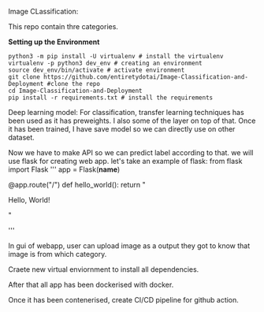 Image CLassification:

This repo contain thre categories. 

<B> Setting up the Environment</B>
```
python3 -m pip install -U virtualenv # install the virtualenv
virtualenv -p python3 dev_env # creating an environment
source dev_env/bin/activate # activate environment
git clone https://github.com/entiretydotai/Image-Classification-and-Deployment #clone the repo
cd Image-Classification-and-Deployment
pip install -r requirements.txt # install the requirements
```

Deep learning model: For classification, transfer learning techniques has been used as it has preweights. I also some of the layer on top of that. 
Once it has been trained, I have save model so we can directly use on other dataset. 

Now we have to make API so we can predict label according to that. we will use flask for creating web app. 
let's take an example of flask:
from flask import Flask
'''
app = Flask(__name__)

@app.route("/")
def hello_world():
    return "<p>Hello, World!</p>"

'''

In gui of webapp, user can upload image as a output they got to know that image is from which category. 

Craete new virtual enviornment to install all dependencies. 

After that all app has been dockerised with docker. 

Once it has been contenerised, create CI/CD pipeline for github action.



